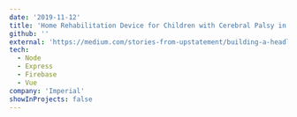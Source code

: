 ```yaml
---
date: '2019-11-12'
title: 'Home Rehabilitation Device for Children with Cerebral Palsy in Developing Countries'
github: ''
external: 'https://medium.com/stories-from-upstatement/building-a-headless-mobile-app-cms-from-scratch-bab2d17744d9'
tech:
  - Node
  - Express
  - Firebase
  - Vue
company: 'Imperial'
showInProjects: false
---
```

